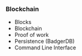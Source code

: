 ### Blockchain

- Blocks
- Blockchain
- Proof of work
- Persistence (BadgerDB)
- Command Line Interface
